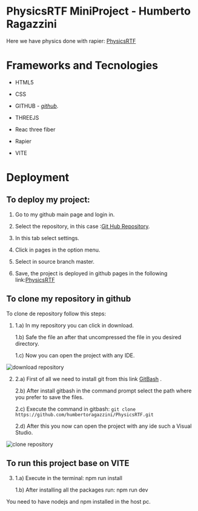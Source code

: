 # PhysicsRTF MiniProject - Humberto Ragazzini

Here we have physics done with rapier: [PhysicsRTF](https://humbertoragazzini.github.io/PhysicsRTF/dist/)

# **Frameworks and Tecnologies**

- HTML5

- CSS

- GITHUB - _[github](https://github.com/)_.

- THREEJS

- Reac three fiber

- Rapier

- VITE

# **Deployment**

## To deploy my project:

1. Go to my github main page and login in.

2. Select the repository, in this case :[Git Hub Repository](https://github.com/humbertoragazzini/PhysicsRTF).
3. In this tab select settings.
4. Click in pages in the option menu.
5. Select in source branch master.
6. Save, the project is deployed in github pages in the following link:[PhysicsRTF](https://humbertoragazzini.github.io/PhysicsRTF/dist/)

## **To clone my repository in github**

To clone de repository follow this steps:

1.  1.a) In my repository you can click in download.

    1.b) Safe the file an after that uncompressed the file in you desired directory.

    1.c) Now you can open the project with any IDE.

![download repository](design/animation/clone/download.gif)

2.  2.a) First of all we need to install git from this link [GitBash](https://git-scm.com/downloads) .

    2.b) After install gitbash in the command prompt select the path where you prefer to save the files.

    2.c) Execute the command in gitbash:
    `git clone https://github.com/humbertoragazzini/PhysicsRTF.git `

    2.d) After this you now can open the project with any ide such a Visual Studio.

![clone repository](design/animation/clone/clone.gif)

## **To run this project base on VITE**

3.  1.a) Execute in the terminal: npm run install

    1.b) After installing all the packages run: npm run dev

You need to have nodejs and npm installed in the host pc.
